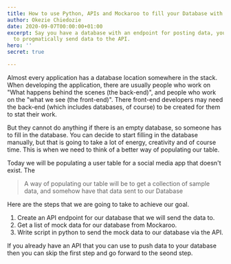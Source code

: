 ```yaml
---
title: How to use Python, APIs and Mockaroo to fill your Database with Mock Data
author: Okezie Chiedozie
date: 2020-09-07T00:00:00+01:00
excerpt: Say you have a database with an endpoint for posting data, you can use Python
  to progmatically send data to the API.
hero: ''
secret: true

---
```

Almost every application has a database location somewhere in the stack.  When developing the application, there are usually people who work on "What happens behind the scenes (the back-end)", and people who work on the "what we see (the front-end)". There front-end developers may need the back-end (which includes databases, of course) to be created for them to stat their work.

But they cannot do anything if there is an empty database, so someone has to fill in the database. You can decide to start filling in the database manually, but that is going to take a lot of energy, creativity and of course time. This is when we need to think of a better way of populating our table.

Today we will be populating a user table for a social media app that doesn't exist. The

> A way of populating our table will be to get a collection of sample data, and somehow have that data sent to our Database

Here are the steps that we are going to take to achieve our goal.

1. Create an API endpoint for our database that we will send the data to.
2. Get a list of mock data for our database from Mockaroo.
3. Write script in python to send the mock data to our database via the API.

If you already have an API that you can use to push data to your database then you can skip the first step and go forward to the seond step.